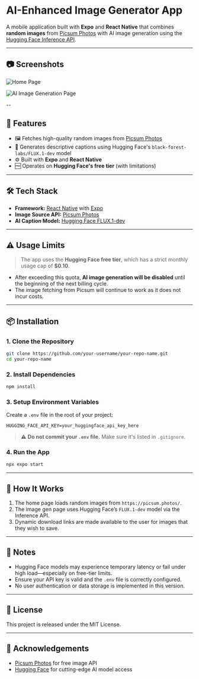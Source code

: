 # AI-Enhanced Image Generator App

A mobile application built with **Expo** and **React Native** that combines **random images** from [Picsum Photos](https://picsum.photos/) with AI image generation using the [Hugging Face Inference API](https://huggingface.co/docs/inference-providers/en/providers/hf-inference).

---

## 📷 Screenshots

![Home Page](https://github.com/yangliudev/AI-Sight/blob/main/google_play/home.png?raw=true)

![AI Image Generation Page](https://github.com/yangliudev/AI-Sight/blob/main/google_play/image_gen.png?raw=true)

--

## 🚀 Features

- 🖼️ Fetches high-quality random images from [Picsum Photos](https://picsum.photos/)
- 🧠 Generates descriptive captions using Hugging Face's `black-forest-labs/FLUX.1-dev` model
- ⚙️ Built with **Expo** and **React Native**
- 🆓 Operates on **Hugging Face's free tier** (with limitations)

---

## 🛠️ Tech Stack

- **Framework:** [React Native](https://reactnative.dev/) with [Expo](https://expo.dev/)
- **Image Source API:** [Picsum Photos](https://picsum.photos/)
- **AI Caption Model:** [Hugging Face FLUX.1-dev](https://huggingface.co/black-forest-labs/FLUX.1-dev)

---

## ⚠️ Usage Limits

> The app uses the **Hugging Face free tier**, which has a strict monthly usage cap of **$0.10**.

- After exceeding this quota, **AI image generation will be disabled** until the beginning of the next billing cycle.
- The image fetching from Picsum will continue to work as it does not incur costs.

---

## 📦 Installation

### 1. Clone the Repository

```bash
git clone https://github.com/your-username/your-repo-name.git
cd your-repo-name
```

### 2. Install Dependencies

```bash
npm install
```

### 3. Setup Environment Variables

Create a `.env` file in the root of your project:

```
HUGGING_FACE_API_KEY=your_huggingface_api_key_here
```

> ⚠️ **Do not commit your `.env` file.** Make sure it's listed in `.gitignore`.

### 4. Run the App

```bash
npx expo start
```

---

## 🧪 How It Works

1. The home page loads random images from `https://picsum.photos/`.
2. The image gen page uses Hugging Face’s `FLUX.1-dev` model via the Inference API.
3. Dynamic download links are made available to the user for images that they wish to save.

---

## 📄 Notes

- Hugging Face models may experience temporary latency or fail under high load—especially on free-tier limits.
- Ensure your API key is valid and the `.env` file is correctly configured.
- No user authentication or data storage is implemented in this version.

---

## 📝 License

This project is released under the MIT License.

---

## 🙌 Acknowledgements

- [Picsum Photos](https://picsum.photos/) for free image API
- [Hugging Face](https://huggingface.co/) for cutting-edge AI model access
